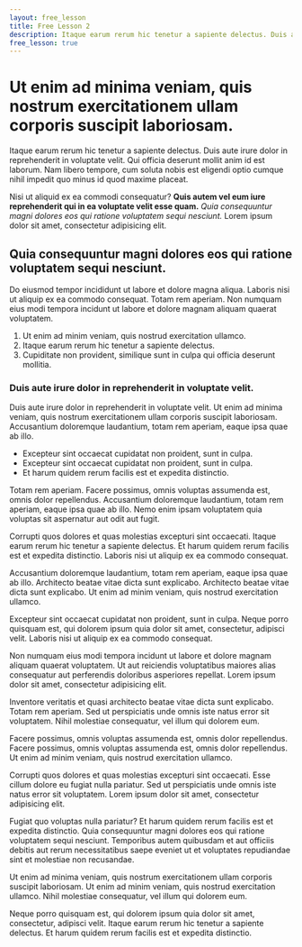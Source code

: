 ```yaml
---
layout: free_lesson
title: Free Lesson 2
description: Itaque earum rerum hic tenetur a sapiente delectus. Duis aute irure dolor in reprehenderit in voluptate velit. Qui officia deserunt mollit anim id est laborum.
free_lesson: true
---
```


# Ut enim ad minima veniam, quis nostrum exercitationem ullam corporis suscipit laboriosam.

Itaque earum rerum hic tenetur a sapiente delectus. Duis aute irure dolor in reprehenderit in voluptate velit. Qui officia deserunt mollit anim id est laborum. Nam libero tempore, cum soluta nobis est eligendi optio cumque nihil impedit quo minus id quod maxime placeat.

Nisi ut aliquid ex ea commodi consequatur? **Quis autem vel eum iure reprehenderit qui in ea voluptate velit esse quam.** _Quia consequuntur magni dolores eos qui ratione voluptatem sequi nesciunt._ Lorem ipsum dolor sit amet, consectetur adipisicing elit.

## Quia consequuntur magni dolores eos qui ratione voluptatem sequi nesciunt.

Do eiusmod tempor incididunt ut labore et dolore magna aliqua. Laboris nisi ut aliquip ex ea commodo consequat. Totam rem aperiam. Non numquam eius modi tempora incidunt ut labore et dolore magnam aliquam quaerat voluptatem.

1.  Ut enim ad minim veniam, quis nostrud exercitation ullamco.
2.  Itaque earum rerum hic tenetur a sapiente delectus.
3.  Cupiditate non provident, similique sunt in culpa qui officia deserunt mollitia.

### Duis aute irure dolor in reprehenderit in voluptate velit.

Duis aute irure dolor in reprehenderit in voluptate velit. Ut enim ad minima veniam, quis nostrum exercitationem ullam corporis suscipit laboriosam. Accusantium doloremque laudantium, totam rem aperiam, eaque ipsa quae ab illo.

* Excepteur sint occaecat cupidatat non proident, sunt in culpa.
* Excepteur sint occaecat cupidatat non proident, sunt in culpa.
* Et harum quidem rerum facilis est et expedita distinctio.

Totam rem aperiam. Facere possimus, omnis voluptas assumenda est, omnis dolor repellendus. Accusantium doloremque laudantium, totam rem aperiam, eaque ipsa quae ab illo. Nemo enim ipsam voluptatem quia voluptas sit aspernatur aut odit aut fugit.

Corrupti quos dolores et quas molestias excepturi sint occaecati. Itaque earum rerum hic tenetur a sapiente delectus. Et harum quidem rerum facilis est et expedita distinctio. Laboris nisi ut aliquip ex ea commodo consequat.

Accusantium doloremque laudantium, totam rem aperiam, eaque ipsa quae ab illo. Architecto beatae vitae dicta sunt explicabo. Architecto beatae vitae dicta sunt explicabo. Ut enim ad minim veniam, quis nostrud exercitation ullamco.

Excepteur sint occaecat cupidatat non proident, sunt in culpa. Neque porro quisquam est, qui dolorem ipsum quia dolor sit amet, consectetur, adipisci velit. Laboris nisi ut aliquip ex ea commodo consequat.

Non numquam eius modi tempora incidunt ut labore et dolore magnam aliquam quaerat voluptatem. Ut aut reiciendis voluptatibus maiores alias consequatur aut perferendis doloribus asperiores repellat. Lorem ipsum dolor sit amet, consectetur adipisicing elit.

Inventore veritatis et quasi architecto beatae vitae dicta sunt explicabo. Totam rem aperiam. Sed ut perspiciatis unde omnis iste natus error sit voluptatem. Nihil molestiae consequatur, vel illum qui dolorem eum.

Facere possimus, omnis voluptas assumenda est, omnis dolor repellendus. Facere possimus, omnis voluptas assumenda est, omnis dolor repellendus. Ut enim ad minim veniam, quis nostrud exercitation ullamco.

Corrupti quos dolores et quas molestias excepturi sint occaecati. Esse cillum dolore eu fugiat nulla pariatur. Sed ut perspiciatis unde omnis iste natus error sit voluptatem. Lorem ipsum dolor sit amet, consectetur adipisicing elit.

Fugiat quo voluptas nulla pariatur? Et harum quidem rerum facilis est et expedita distinctio. Quia consequuntur magni dolores eos qui ratione voluptatem sequi nesciunt. Temporibus autem quibusdam et aut officiis debitis aut rerum necessitatibus saepe eveniet ut et voluptates repudiandae sint et molestiae non recusandae.

Ut enim ad minima veniam, quis nostrum exercitationem ullam corporis suscipit laboriosam. Ut enim ad minim veniam, quis nostrud exercitation ullamco. Nihil molestiae consequatur, vel illum qui dolorem eum.

Neque porro quisquam est, qui dolorem ipsum quia dolor sit amet, consectetur, adipisci velit. Itaque earum rerum hic tenetur a sapiente delectus. Et harum quidem rerum facilis est et expedita distinctio.
